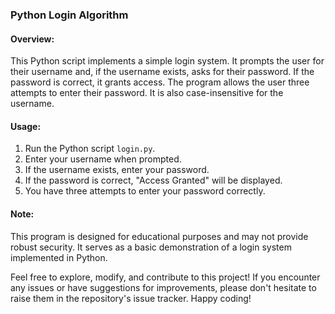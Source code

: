 ### Python Login Algorithm

#### Overview:
This Python script implements a simple login system. It prompts the user for their username and, if the username exists, asks for their password. If the password is correct, it grants access. The program allows the user three attempts to enter their password. It is also case-insensitive for the username.

#### Usage:
1. Run the Python script `login.py`.
2. Enter your username when prompted.
3. If the username exists, enter your password.
4. If the password is correct, "Access Granted" will be displayed.
5. You have three attempts to enter your password correctly.

#### Note:
This program is designed for educational purposes and may not provide robust security. It serves as a basic demonstration of a login system implemented in Python.

Feel free to explore, modify, and contribute to this project! If you encounter any issues or have suggestions for improvements, please don't hesitate to raise them in the repository's issue tracker. Happy coding!
